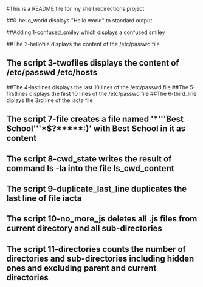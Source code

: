 #This is a README file for my shell redirections project

##0-hello_world displays "Hello world" to standard output

##Adding 1-confused_smiley which displays a confused smiley

##The 2-hellofile displays the content of the /etc/passwd file
## The script 3-twofiles displays the content of /etc/passwd /etc/hosts
##The 4-lastlines displays the last 10 lines of the /etc/passwd file
##The 5-firstlines displays the first 10 lines of the /etc/passwd file
##The 6-third_line diplays the 3rd line of the iacta file
## The script 7-file creates a file named '\*\'\''Best School\'\''\*$\?\*\*\*\*\*:)' with Best School in it as content
## The script 8-cwd_state writes the result of command ls -la into the file ls_cwd_content
## The script 9-duplicate_last_line duplicates the last line of file iacta
## The script 10-no_more_js deletes all .js files from current directory and all sub-directories
## The script 11-directories counts the number of directories and sub-directories including hidden ones and excluding parent and current directories
